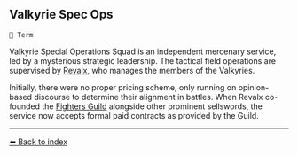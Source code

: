 ## Valkyrie Spec Ops

`📑 Term`

Valkyrie Special Operations Squad is an independent mercenary service, led by a mysterious strategic leadership. The tactical field operations are supervised by [Revalx](../refs/revalx.md), who manages the members of the Valkyries.

Initially, there were no proper pricing scheme, only running on opinion-based discourse to determine their alignment in battles. When Revalx co-founded the [Fighters Guild](../refs/fighters_guild.md) alongside other  prominent sellswords, the service now accepts formal paid contracts as provided by the Guild.


----------
[⬅️ Back to index](../refs/index.md#3660_s)